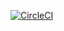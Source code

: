 [![CircleCI](https://circleci.com/gh/naccardo3/GitHubAPi567/tree/HW05a_Mocking.svg?style=svg)](https://circleci.com/gh/naccardo3/GitHubAPi567/?branch=HW05a_Mocking)
